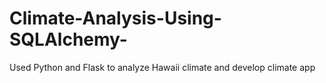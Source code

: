 # Climate-Analysis-Using-SQLAlchemy-

Used Python and Flask to analyze Hawaii climate and develop climate app 
